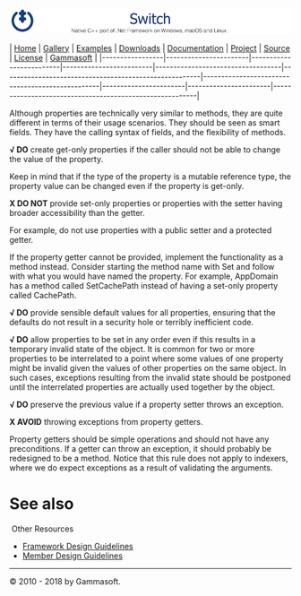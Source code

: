 ![Switch Header](Pictures/SwitchNativeC++port.png)

| [Home](Home.md) | [Gallery](Gallery.md) | [Examples](Examples.md) | [Downloads](Downloads.md) | [Documentation](Documentation.md) | [Project](https://sourceforge.net/projects/switchpro) | [Source](https://github.com/gammasoft71/switch) | [License](License.md) | [Gammasoft](https://gammasoft71.wixsite.com/gammasoft) |
|-----------------|-----------------------|-------------------------|-------------------------|-----------------------------------|-------------------------------------------------------|-------------------------------------------------|-----------------------|-----------------------|---------------------------------------------------------|

Although properties are technically very similar to methods, they are quite different in terms of their usage scenarios. They should be seen as smart fields. They have the calling syntax of fields, and the flexibility of methods.

**√ DO** create get-only properties if the caller should not be able to change the value of the property.

Keep in mind that if the type of the property is a mutable reference type, the property value can be changed even if the property is get-only.

**X DO NOT** provide set-only properties or properties with the setter having broader accessibility than the getter.

For example, do not use properties with a public setter and a protected getter.

If the property getter cannot be provided, implement the functionality as a method instead. Consider starting the method name with Set and follow with what you would have named the property. For example, AppDomain has a method called SetCachePath instead of having a set-only property called CachePath.

**√ DO** provide sensible default values for all properties, ensuring that the defaults do not result in a security hole or terribly inefficient code.

**√ DO** allow properties to be set in any order even if this results in a temporary invalid state of the object.
It is common for two or more properties to be interrelated to a point where some values of one property might be invalid given the values of other properties on the same object. In such cases, exceptions resulting from the invalid state should be postponed until the interrelated properties are actually used together by the object.

**√ DO** preserve the previous value if a property setter throws an exception.

**X AVOID** throwing exceptions from property getters.

Property getters should be simple operations and should not have any preconditions. If a getter can throw an exception, it should probably be redesigned to be a method. Notice that this rule does not apply to indexers, where we do expect exceptions as a result of validating the arguments.

# See also
​
Other Resources

* [Framework Design Guidelines](FrameworkDesignGuidelines.md)
* [Member Design Guidelines](MemberDesignGuidelines.md)

______________________________________________________________________________________________

© 2010 - 2018 by Gammasoft.
